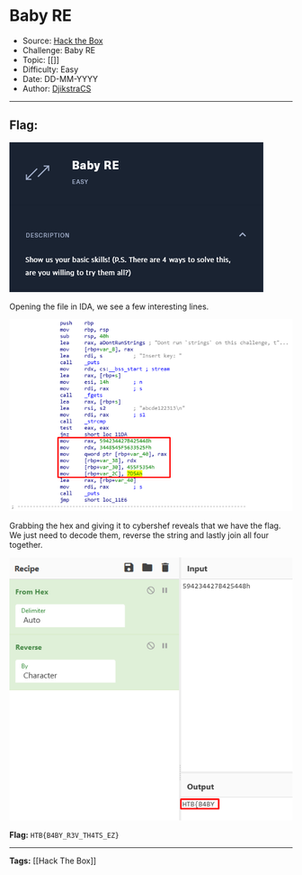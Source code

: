 # Baby RE
* Source: [Hack the Box](https://hackthebox.com/)
* Challenge: Baby RE
* Topic: [[]]
* Difficulty: Easy
* Date: DD-MM-YYYY
* Author: [DjikstraCS](https://github.com/DjikstraCS)

---
## Flag:
![](./attachments/Pasted%20image%2020220516124638.png)

Opening the file in IDA, we see a few interesting lines.

![](./attachments/Pasted%20image%2020220516124334.png)

Grabbing the hex and giving it to cybershef reveals that we have the flag. We just need to decode them, reverse the string and lastly join all four together.

![](./attachments/Pasted%20image%2020220516124734.png)

**Flag:** `HTB{B4BY_R3V_TH4TS_EZ}`

---
**Tags:** [[Hack The Box]]